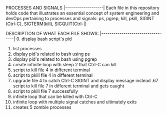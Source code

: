 PROCESSES AND SIGNALS
|-------------------|
Each file in this repository holds code that illustrates an essential concept of system engineering and devOps pertaining to processes and signals: ps, pgrep, kill, pkill, SIGINT (Ctrl-C), SIGTERM(kill), SIGQUIT(Ctrl-|)

DESCRIPTION OF WHAT EACH FILE SHOWS:
|----------------------------------|
0. display bash script's pid
1. list processes
2. display pid's related to bash using ps
3. display pid's related to bash using pgrep
4. create infinite loop with sleep 2 that Ctrl-C can kill
5. script to kill file 4 in different terminal
6. script to pkill file 4 in different terminal
7. upgrade file 4 to catch Ctrl-C SIGINT and display message instead .67 script to kill file 7 in different terminal and gets caught
8. script to pkill file 7 successfully
9. infinite loop that can be killed with Ctrl-C
10. infinite loop with multiple signal catches and ultimately exits
11. creates 5 zombie processes
